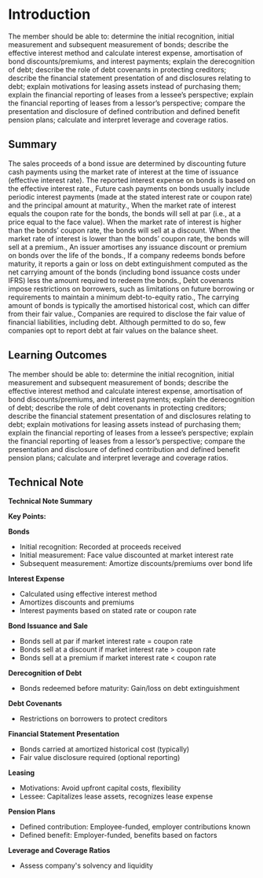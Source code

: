 # Introduction

The member should be able to: determine the initial recognition, initial measurement and subsequent measurement of bonds; describe the effective interest method and calculate interest expense, amortisation of bond discounts/premiums, and interest payments; explain the derecognition of debt; describe the role of debt covenants in protecting creditors; describe the financial statement presentation of and disclosures relating to debt; explain motivations for leasing assets instead of purchasing them; explain the financial reporting of leases from a lessee’s perspective; explain the financial reporting of leases from a lessor’s perspective; compare the presentation and disclosure of defined contribution and defined benefit pension plans; calculate and interpret leverage and coverage ratios.

## Summary

The sales proceeds of a bond issue are determined by discounting future cash payments using the market rate of interest at the time of issuance (effective interest rate). The reported interest expense on bonds is based on the effective interest rate., Future cash payments on bonds usually include periodic interest payments (made at the stated interest rate or coupon rate) and the principal amount at maturity., When the market rate of interest equals the coupon rate for the bonds, the bonds will sell at par (i.e., at a price equal to the face value). When the market rate of interest is higher than the bonds’ coupon rate, the bonds will sell at a discount. When the market rate of interest is lower than the bonds’ coupon rate, the bonds will sell at a premium., An issuer amortises any issuance discount or premium on bonds over the life of the bonds., If a company redeems bonds before maturity, it reports a gain or loss on debt extinguishment computed as the net carrying amount of the bonds (including bond issuance costs under IFRS) less the amount required to redeem the bonds., Debt covenants impose restrictions on borrowers, such as limitations on future borrowing or requirements to maintain a minimum debt-to-equity ratio., The carrying amount of bonds is typically the amortised historical cost, which can differ from their fair value., Companies are required to disclose the fair value of financial liabilities, including debt. Although permitted to do so, few companies opt to report debt at fair values on the balance sheet.

## Learning Outcomes

The member should be able to: determine the initial recognition, initial measurement and subsequent measurement of bonds; describe the effective interest method and calculate interest expense, amortisation of bond discounts/premiums, and interest payments; explain the derecognition of debt; describe the role of debt covenants in protecting creditors; describe the financial statement presentation of and disclosures relating to debt; explain motivations for leasing assets instead of purchasing them; explain the financial reporting of leases from a lessee’s perspective; explain the financial reporting of leases from a lessor’s perspective; compare the presentation and disclosure of defined contribution and defined benefit pension plans; calculate and interpret leverage and coverage ratios.

## Technical Note

**Technical Note Summary**

**Key Points:**

**Bonds**
- Initial recognition: Recorded at proceeds received
- Initial measurement: Face value discounted at market interest rate
- Subsequent measurement: Amortize discounts/premiums over bond life

**Interest Expense**
- Calculated using effective interest method
- Amortizes discounts and premiums
- Interest payments based on stated rate or coupon rate

**Bond Issuance and Sale**
- Bonds sell at par if market interest rate = coupon rate
- Bonds sell at a discount if market interest rate > coupon rate
- Bonds sell at a premium if market interest rate < coupon rate

**Derecognition of Debt**
- Bonds redeemed before maturity: Gain/loss on debt extinguishment

**Debt Covenants**
- Restrictions on borrowers to protect creditors

**Financial Statement Presentation**
- Bonds carried at amortized historical cost (typically)
- Fair value disclosure required (optional reporting)

**Leasing**
- Motivations: Avoid upfront capital costs, flexibility
- Lessee: Capitalizes lease assets, recognizes lease expense

**Pension Plans**
- Defined contribution: Employee-funded, employer contributions known
- Defined benefit: Employer-funded, benefits based on factors

**Leverage and Coverage Ratios**
- Assess company's solvency and liquidity